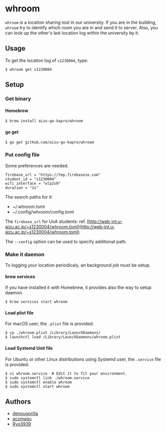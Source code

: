 # whroom

`whroom` is a location sharing tool in our university. If you are in the building, `whroom` try to identify which room you are in and send it to server. Also, you can look up the other's last location log within the university by it.

## Usage

To get the location log of `s1230004`, type:

```
$ whroom get s1230004
```

## Setup

### Get binary

#### Homebrew

```
$ brew install aizu-go-kapro/whroom
```

#### go get

```
$ go get github.com/aizu-go-kapro/whroom
```

### Put config file

Some preferences are needed.

```
firebase_url = "https://tmp.firebaseio.com"
student_id = "s1230004"
wifi_interface = "wlp2s0"
duration = "1s"
```

The search paths for it:
- ~/.whroom.toml
- ~/.config/whroom/config.toml

The `firebase_url` for UoA students: ref. [http://web-int.u-aizu.ac.jp/~s1230004/whroom.toml](http://web-int.u-aizu.ac.jp/~s1230004/whroom.toml)

The `--config` option can be used to specify additional path.

### Make it daemon

To logging your location periodicaly, an background job must be setup.

#### brew services

If you have installed it with Homebrew, it provides also the way to setup daemon.

```
$ brew services start whroom
```

#### Load plist file

For macOS user, the `.plist` file is provided.

```
$ cp ./whroom.plist /Library/LaunchDaemons/
$ launchctl load /Library/LaunchDaemons/whroom.plist
```

#### Load Systemd Unit file

For Ubuntu or other Linux distributions using Systemd user, the `.service` file is provided.

```
$ vi whroom.service  # Edit it to fit your environment.
$ sudo systemctl link ./whroom.service
$ sudo systemctl enable whroom
$ sudo systemctl start whroom
```

## Authors

- [denougorilla](https://github.com/dennougorilla)
- [acomagu](https://github.com/acomagu)
- [Ryo3939](https://github.com/Ryo3939)
